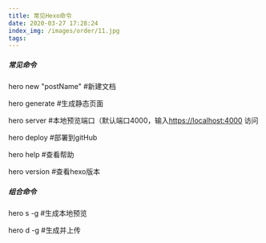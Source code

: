 ```yaml
---
title: 常见Hexo命令
date: 2020-03-27 17:28:24
index_img: /images/order/11.jpg
tags:
---
```


##### 常见命令

hero new "postName" #新建文档

hero generate #生成静态页面

hero server #本地预览端口（默认端口4000，输入[https://localhost:4000](https://link.jianshu.com/?t=https://localhost:4000) 访问

hero deploy #部署到gitHub

hero help #查看帮助

hero version #查看hexo版本

##### 组合命令

hero s -g #生成本地预览

hero d -g #生成并上传




